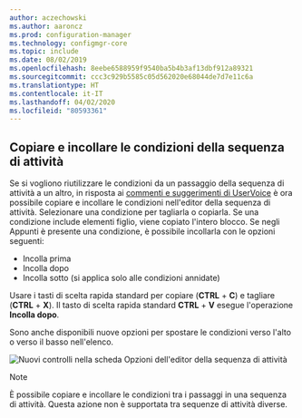 ```yaml
---
author: aczechowski
ms.author: aaroncz
ms.prod: configuration-manager
ms.technology: configmgr-core
ms.topic: include
ms.date: 08/02/2019
ms.openlocfilehash: 8eebe6588959f9540ba5b4b3af13dbf912a89321
ms.sourcegitcommit: ccc3c929b5585c05d562020e68044de7d7e11c6a
ms.translationtype: HT
ms.contentlocale: it-IT
ms.lasthandoff: 04/02/2020
ms.locfileid: "80593361"
---
```

## <a name="copy-and-paste-task-sequence-conditions"></a><a name="bkmk_tscondition"></a> Copiare e incollare le condizioni della sequenza di attività

<!-- 4621098 -->
Se si vogliono riutilizzare le condizioni da un passaggio della sequenza di attività a un altro, in risposta ai [commenti e suggerimenti di UserVoice](https://configurationmanager.uservoice.com/forums/300492-ideas/suggestions/31606324-allow-us-to-move-task-sequence-step-conditions) è ora possibile copiare e incollare le condizioni nell'editor della sequenza di attività. Selezionare una condizione per tagliarla o copiarla. Se una condizione include elementi figlio, viene copiato l'intero blocco. Se negli Appunti è presente una condizione, è possibile incollarla con le opzioni seguenti:

- Incolla prima
- Incolla dopo
- Incolla sotto (si applica solo alle condizioni annidate)

Usare i tasti di scelta rapida standard per copiare (**CTRL** + **C**) e tagliare (**CTRL** + **X**). Il tasto di scelta rapida standard **CTRL** + **V** esegue l'operazione **Incolla dopo**.

Sono anche disponibili nuove opzioni per spostare le condizioni verso l'alto o verso il basso nell'elenco.

![Nuovi controlli nella scheda Opzioni dell'editor della sequenza di attività](../../media/4621098-copy-paste-ts-condition.png)

> [!Note]  
> È possibile copiare e incollare le condizioni tra i passaggi in una sequenza di attività. Questa azione non è supportata tra sequenze di attività diverse.
